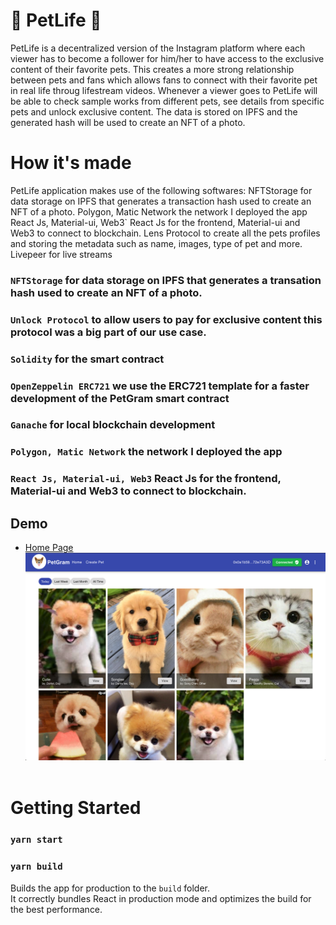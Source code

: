 # 🐾 PetLife 🐾

PetLife is a decentralized version of the Instagram platform where each viewer has to become a follower for him/her to have access to the exclusive content of their favorite pets. This creates a more strong relationship between pets and fans which allows fans to connect with their favorite pet in real life throug lifestream videos. Whenever a viewer goes to PetLife will be able to check sample works from different pets, see details from specific pets and unlock exclusive content. The data is stored on IPFS and the generated hash will be used to create an NFT of a photo.

# How it's made

PetLife application makes use of the following softwares:
NFTStorage for data storage on IPFS that generates a transaction hash used to create an NFT of a photo.
Polygon, Matic Network the network I deployed the app
React Js, Material-ui, Web3` React Js for the frontend, Material-ui and Web3 to connect to blockchain.
Lens Protocol to create all the pets profiles and storing the metadata such as name, images, type of pet and more.
Livepeer for live streams

### `NFTStorage` for data storage on IPFS that generates a transation hash used to create an NFT of a photo.

### `Unlock Protocol` to allow users to pay for exclusive content this protocol was a big part of our use case.

### `Solidity` for the smart contract

### `OpenZeppelin ERC721` we use the ERC721 template for a faster development of the PetGram smart contract

### `Ganache` for local blockchain development

### `Polygon, Matic Network` the network I deployed the app

### `React Js, Material-ui, Web3` React Js for the frontend, Material-ui and Web3 to connect to blockchain.

## Demo

- [Home Page]()
  ![Main Page](https://raw.githubusercontent.com/electrone901/petgram/main/src/images/cover.png) <br> <br>

# Getting Started

### `yarn start`

### `yarn build`

Builds the app for production to the `build` folder.\
It correctly bundles React in production mode and optimizes the build for the best performance.
